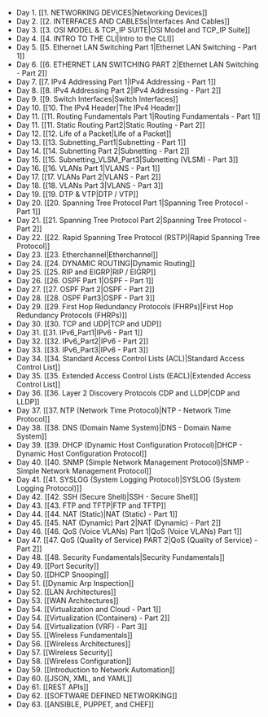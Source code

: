 - Day 1. [[1. NETWORKING DEVICES|Networking Devices]]
- Day 2. [[2. INTERFACES AND CABLESs|Interfaces And Cables]]
- Day 3. [[3. OSI MODEL & TCP_IP SUITE|OSI Model and TCP_IP Suite]]
- Day 4. [[4. INTRO TO THE CLI|Intro to the CLI]]
- Day 5. [[5. Ethernet LAN Switching Part 1|Ethernet LAN Switching - Part 1]]
- Day 6. [[6. ETHERNET LAN SWITCHING PART 2|Ethernet LAN Switching - Part 2]]
- Day 7. [[7. IPv4 Addressing Part 1|IPv4 Addressing - Part 1]]
- Day 8. [[8. IPv4 Addressing Part 2|IPv4 Addressing - Part 2]]
- Day 9. [[9. Switch Interfaces|Switch Interfaces]]
- Day 10. [[10. The IPv4 Header|The IPv4 Header]]
- Day 11. [[11. Routing Fundamentals Part 1|Routing Fundamentals - Part 1]]
- Day 11. [[11. Static Routing Part2|Static Routing - Part 2]]
- Day 12. [[12. Life of a Packet|Life of a Packet]]
- Day 13. [[13. Subnetting_Part1|Subnetting - Part 1]]
- Day 14. [[14. Subnetting Part 2|Subnetting - Part 2]]
- Day 15. [[15. Subnetting_VLSM_Part3|Subnetting (VLSM) - Part 3]]
- Day 16. [[16. VLANs Part 1|VLANS - Part 1]]
- Day 17. [[17. VLANs Part 2|VLANS - Part 2]]
- Day 18. [[18. VLANs Part 3|VLANS - Part 3]]
- Day 19. [[19. DTP & VTP|DTP / VTP]]
- Day 20. [[20. Spanning Tree Protocol Part 1|Spanning Tree Protocol - Part 1]]
- Day 21. [[21. Spanning Tree Protocol Part 2|Spanning Tree Protocol - Part 2]]
- Day 22. [[22. Rapid Spanning Tree Protocol (RSTP)|Rapid Spanning Tree Protocol]]
- Day 23. [[23. Etherchannel|Etherchannel]]
- Day 24. [[24. DYNAMIC ROUTING|Dynamic Routing]]
- Day 25. [[25. RIP and EIGRP|RIP / EIGRP]]
- Day 26. [[26. OSPF Part 1|OSPF - Part 1]]
- Day 27. [[27. OSPF  Part 2|OSPF - Part 2]]
- Day 28. [[28. OSPF Part3|OSPF - Part 3]]
- Day 29. [[29. First Hop Redundancy Protocols (FHRPs)|First Hop Redundancy Protocols (FHRPs)]]
- Day 30. [[30. TCP and UDP|TCP and UDP]]
- Day 31. [[31. IPv6_Part1|IPv6 - Part 1]]
- Day 32. [[32. IPv6_Part2|IPv6 - Part 2]]
- Day 33. [[33. IPv6_Part3|IPv6 - Part 3]]
- Day 34. [[34. Standard Access Control Lists (ACL)|Standard Access Control List]]
- Day 35. [[35. Extended Access Control Lists (EACL)|Extended Access Control List]]
- Day 36. [[36. Layer 2 Discovery Protocols CDP and LLDP|CDP and LLDP]]
- Day 37. [[37. NTP (Network Time Protocol)|NTP - Network Time Protocol]]
- Day 38. [[38. DNS (Domain Name System)|DNS - Domain Name System]]
- Day 39. [[39. DHCP (Dynamic Host Configuration Protocol)|DHCP - Dynamic Host Configuration Protocol]]
- Day 40. [[40. SNMP (Simple Network Management Protocol)|SNMP - Simple Network Management Protocol]]
- Day 41. [[41. SYSLOG (System Logging Protocol)|SYSLOG (System Logging Protocol)]]
- Day 42. [[42. SSH (Secure Shell)|SSH - Secure Shell]]
- Day 43. [[43. FTP and TFTP|FTP and TFTP]]
- Day 44. [[44. NAT (Static)|NAT (Static) - Part 1]]
- Day 45. [[45. NAT (Dynamic) Part 2|NAT (Dynamic) - Part 2]]
- Day 46. [[46. QoS (Voice VLANs) Part 1|QoS (Voice VLANs) Part 1]]
- Day 47. [[47. QoS (Quality of Service) PART 2|QoS (Quality of Service) - Part 2]]
- Day 48. [[48. Security Fundamentals|Security Fundamentals]]
- Day 49. [[Port Security]]
- Day 50. [[DHCP Snooping]]
- Day 51. [[Dynamic Arp Inspection]]
- Day 52. [[LAN Architectures]]
- Day 53. [[WAN Architectures]]
- Day 54. [[Virtualization and Cloud - Part 1]]
- Day 54. [[Virtualization (Containers) - Part 2]]
- Day 54. [[Virtualization (VRF) - Part 3]]
- Day 55. [[Wireless Fundamentals]]
- Day 56. [[Wireless Architectures]]
- Day 57. [[Wireless Security]]
- Day 58. [[Wireless Configuration]]
- Day 59. [[Introduction to Network Automation]]
- Day 60. [[JSON, XML, and YAML]]
- Day 61. [[REST APIs]]
- Day 62. [[SOFTWARE DEFINED NETWORKING]]
- Day 63. [[ANSIBLE, PUPPET, and CHEF]]